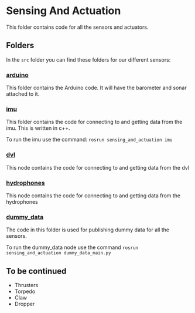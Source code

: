 # Sensing And Actuation
This folder contains code for all the sensors and actuators.

## Folders
In the `src` folder you can find these folders for our different sensors:

### [arduino](https://github.com/RoboSubCSULA/SeniorDesign21-22/tree/main/sensing_and_actuation/src/arduino)
This folder contains the Arduino code. It will have the barometer and sonar attached to it.


### [imu](https://github.com/RoboSubCSULA/SeniorDesign21-22/tree/main/sensing_and_actuation/src/imu)
This folder contains the code for connecting to and getting data from the imu. This is written in c++.

To run the imu use the command: `rosrun sensing_and_actuation imu`

### [dvl](https://github.com/RoboSubCSULA/SeniorDesign21-22/tree/main/sensing_and_actuation/src/dvl)
This node contains the code for connecting to and getting data from the dvl

### [hydrophones](https://github.com/RoboSubCSULA/SeniorDesign21-22/tree/main/sensing_and_actuation/src/hydrophones)
This node contains the code for connecting to and getting data from the hydrophones

### [dummy_data](https://github.com/RoboSubCSULA/SeniorDesign21-22/tree/main/sensing_and_actuation/src/dummy_data)
The code in this folder is used for publishing dummy data for all the sensors.

To run the dummy_data node use the command `rosrun sensing_and_actuation dummy_data_main.py`

## To be continued

 - Thrusters
 - Torpedo
 - Claw
 - Dropper
